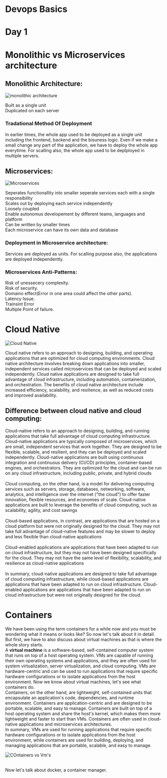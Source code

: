# Devops Basics


# Day 1


# Monolithic vs Microservices architecture

## Monolithic Architecture:
![monolithic architecture](https://media.geeksforgeeks.org/wp-content/uploads/20200322175817/monolithic.jpg)

Built as a single unit <br>
Duplicated on each server <br>

### Tradational Method Of Deployment
In earlier times, the whole app used to be deployed as a single unit including the frontend, backend and the bisuness logic. Even if we make a small change any part of the application, we have to deploy the  whole app everytime. For scalling also, the whole app used to be deplployed in multiple servers.



## Microservices:
![Microservices](https://media.geeksforgeeks.org/wp-content/uploads/20200322182733/microservices.jpg)

Seperates functionallity into smaller seperate services each with a single responsibility <br>
Scales out by deploying each service independently<br>
Loosely coupled<br>
Enable autonomus developement by different teams, languages and platform<br>
Can be written by smaller times<br>
Each microservice can have its own data and database<br>

### Deployment in  Microservice architecture:
Services are deployed as units. For scalling purpose also, the applications are deployed independently.

### Microservices Anti-Patterns:
Risk of unessecery complexity.<br>
Risk of security.<br>
Domaino effect(Error in one area could affect the other parts).<br>
Latency Issue.<br>
Trainsint Error<br>
Multiple Point of failure.<br>



# Cloud Native
![Cloud Native](https://www.okta.com/sites/default/files/styles/tinypng/public/media/image/2020-11/Cloud_Native_Architecture.png?itok=CmjOtXAS)

Cloud native refers to an approach to designing, building, and operating applications that are optimized for cloud computing environments. Cloud native architecture involves breaking down applications into smaller, independent services called microservices that can be deployed and scaled independently. Cloud native applications are designed to take full advantage of cloud infrastructure, including automation, containerization, and orchestration. The benefits of cloud native architecture include increased efficiency, scalability, and resilience, as well as reduced costs and improved availability.

## Difference between cloud native and cloud computing:

Cloud-native refers to an approach to designing, building, and running applications that take full advantage of cloud computing infrastructure. Cloud-native applications are typically composed of microservices, which are small, independent services that work together. They are designed to be flexible, scalable, and resilient, and they can be deployed and scaled independently. Cloud-native applications are built using continuous integration and continuous delivery (CI/CD) principles, container-based engines, and orchestrators. They are optimized for the cloud and can be run on any cloud infrastructure, including public, private, and hybrid clouds
<br><br>
Cloud computing, on the other hand, is a model for delivering computing services such as servers, storage, databases, networking, software, analytics, and intelligence over the internet ("the cloud") to offer faster innovation, flexible resources, and economies of scale. Cloud-native applications are built to leverage the benefits of cloud computing, such as scalability, agility, and cost savings
<br><br>
Cloud-based applications, in contrast, are applications that are hosted on a cloud platform but were not originally designed for the cloud. They may not take full advantage of cloud-native features and may be slower to deploy and less flexible than cloud-native applications
<br><br>
Cloud-enabled applications are applications that have been adapted to run on cloud infrastructure, but they may not have been designed specifically for the cloud. They may not have the same level of flexibility, scalability, and resilience as cloud-native applications
<br><br>
In summary, cloud-native applications are designed to take full advantage of cloud computing infrastructure, while cloud-based applications are applications that have been adapted to run on cloud infrastructure. Cloud-enabled applications are applications that have been adapted to run on cloud infrastructure but were not originally designed for the cloud.


# Containers
We have been using the term containers for a while now and you must be wondering what it means or looks like? So now let's talk about it in detail. But first, we have to also discuss about virtual machines as that is where the whole story starts. <br>
A <b>virtual machine</b> is a software-based, self-contained computer system that runs on top of a host operating system. VMs are capable of running their own operating systems and applications, and they are often used for system virtualization, server virtualization, and cloud computing. VMs are hardware-centric and can be used to run applications that require specific hardware configurations or to isolate applications from the host environment. Now we know about virtual machines, let's see what containers do.
<br>
Containers, on the other hand, are lightweight, self-contained units that encapsulate an application's code, dependencies, and runtime environment. Containers are application-centric and are designed to be portable, scalable, and easy to manage. Containers are built on top of a host operating system and share the host's kernel, which makes them more lightweight and faster to start than VMs. Containers are often used in cloud-native applications and microservices architectures. <br>
In summary, VMs are used for running applications that require specific hardware configurations or to isolate applications from the host environment, while containers are used for building, deploying, and managing applications that are portable, scalable, and easy to manage.<br>

![COntainers vs Vm's](https://www.netapp.com/media/Screen-Shot-2018-03-20-at-9.24.09-AM_tcm19-56643.png)


<br>Now let's talk about docker, a container manager.



